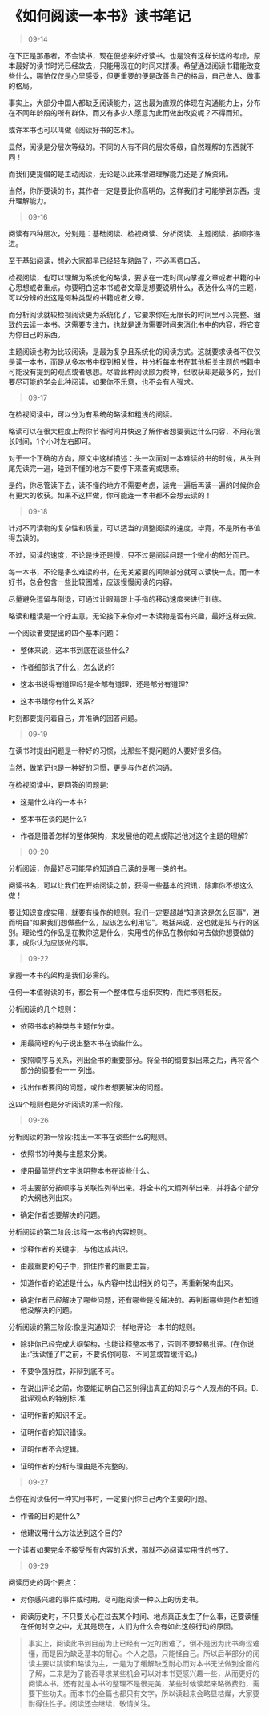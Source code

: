 # 《如何阅读一本书》读书笔记

> 09-14

在下正是那愚者，不会读书，现在便想来好好读书。也是没有这样长远的考虑，原本最好的读书时光已经故去，只能用现在的时间来拼凑。希望通过阅读书籍能改变些什么，哪怕仅仅是心里感受，但更重要的便是改善自己的格局，自己做人、做事的格局。

事实上，大部分中国人都缺乏阅读能力，这也最为直观的体现在沟通能力上，分布在不同年龄段的所有群体。而又有多少人愿意为此而做出改变呢？不得而知。

或许本书也可以叫做《阅读好书的艺术》。

显然，阅读是分层次等级的。不同的人有不同的层次等级，自然理解的东西就不同！

而我们更提倡的是主动阅读，无论是以此来增进理解能力还是了解资讯。

当然，你所要读的书，其作者一定是要比你高明的，这样我们才可能学到东西，提升理解能力。

> 09-16

阅读有四种层次，分别是：基础阅读、检视阅读、分析阅读、主题阅读，按顺序递进。

至于基础阅读，想必大家都早已经轻车熟路了，不必再费口舌。

检视阅读，也可以理解为系统化的略读，要求在一定时间内掌握文章或者书籍的中心思想或者重点，你要明白这本书或者文章是想要说明什么，表达什么样的主题，可以分辨的出这是何种类型的书籍或者文章。

而分析阅读就较检视阅读更为系统化了，它要求你在无限长的时间里可以完整、细致的去读一本书。这需要专注力，也就是说你需要时间来消化书中的内容，将它变为你自己的东西。

主题阅读也称为比较阅读，是最为复杂且系统化的阅读方式。这就要求读者不仅仅是读一本书，而是从多本书中找到相关性，并分析每本书在其他相关主题的书籍中可能没有提到的观点或者思想。尽管此种阅读颇为费神，但收获却是最多的，我们要尽可能的学会此种阅读，如果你不乐意，也不会有人强求。

> 09-17

在检视阅读中，可以分为有系统的略读和粗浅的阅读。

略读可以在很大程度上帮你节省时间并快速了解作者想要表达什么内容，不用花很长时间，1个小时左右即可。

对于一个正确的方向，原文中这样描述：头一次面对一本难读的书的时候，从头到尾先读完一遍，碰到不懂的地方不要停下来查询或思索。

是的，你尽管读下去，读不懂的地方不需要考虑，读完一遍后再读一遍的时候你会有更大的收获。如果不这样做，你可能连一本书都不会想去读的！

> 09-18

针对不同读物的复杂性和质量，可以适当的调整阅读的速度，毕竟，不是所有书值得去读的。

不过，阅读的速度，不论是快还是慢，只不过是阅读问题一个微小的部分而已。

每一本书，不论是多么难读的书，在无关紧要的间隙部分就可以读快一点。而一本好书，总会包含一些比较困难，应该慢慢阅读的内容。

尽量避免逗留与倒退，可通过让眼睛跟上手指的移动速度来进行训练。

略读和粗读是一个好主意，无论接下来你对一本读物是否有兴趣，最好这样去做。

一个阅读者要提出的四个基本问题：

- 整体来说，这本书到底在谈些什么?

- 作者细部说了什么，怎么说的?

- 这本书说得有道理吗?是全部有道理，还是部分有道理?

- 这本书跟你有什么关系?

时刻都要提问着自己，并准确的回答问题。

> 09-19

在读书时提出问题是一种好的习惯，比那些不提问题的人要好很多倍。

当然，做笔记也是一种好的习惯，更是与作者的沟通。

在检视阅读中，要回答的问题是:

- 这是什么样的一本书?

- 整本书在谈的是什么?

- 作者是借着怎样的整体架构，来发展他的观点或陈述他对这个主题的理解?

> 09-20

分析阅读，你最好尽可能早的知道自己读的是哪一类的书。

阅读书名，可以让我们在开始阅读之前，获得一些基本的资讯，除非你不想这么做！

要让知识变成实用，就要有操作的规则。我们一定要超越“知道这是怎么回事”，进而明白“如果我们想做些什么，应该怎么利用它”。概括来说，这也就是知与行的区别。理论性的作品是在教你这是什么，实用性的作品在教你如何去做你想要做的事，或你认为应该做的事。

> 09-22

掌握一本书的架构是我们必需的。

任何一本值得读的书，都会有一个整体性与组织架构，而烂书则相反。

分析阅读的几个规则：

- 依照书本的种类与主题作分类。

- 用最简短的句子说出整本书在谈些什么。

- 按照顺序与关系，列出全书的重要部分。将全书的纲要拟出来之后，再将各个部分的纲要也一一 列出。

- 找出作者要问的问题，或作者想要解决的问题。

这四个规则也是分析阅读的第一阶段。

> 09-26

分析阅读的第一阶段:找出一本书在谈些什么的规则。

- 依照书的种类与主题来分类。

- 使用最简短的文字说明整本书在谈些什么。

- 将主要部分按顺序与关联性列举出来。将全书的大纲列举出来，并将各个部分的大纲也列出来。

- 确定作者想要解决的问题。

分析阅读的第二阶段:诊释一本书的内容规则。

- 诊释作者的关键字，与他达成共识。

- 由最重要的句子中，抓住作者的重要主旨。

- 知道作者的论述是什么，从内容中找出相关的句子，再重新架构出来。

- 确定作者已经解决了哪些问题，还有哪些是没解决的。再判断哪些是作者知道他没解决的问题。

分析阅读的第三阶段:像是沟通知识一样地评论一本书的规则。

- 除非你已经完成大纲架构，也能诠释整本书了，否则不要轻易批评。(在你说出:“我读懂了!”之前，不要说你同意、不同意或暂缓评论。)

- 不要争强好胜，非辩到底不可。

- 在说出评论之前，你要能证明自己区别得出真正的知识与个人观点的不同。B.批评观点的特别标 准

- 证明作者的知识不足。

- 证明作者的知识错误。

- 证明作者不合逻辑。

- 证明作者的分析与理由是不完整的。

> 09-27

当你在阅读任何一种实用书时，一定要问你自己两个主要的问题。

- 作者的目的是什么?

- 他建议用什么方法达到这个目的?

一个读者如果完全不接受所有内容的诉求，那就不必阅读实用性的书了。

> 09-29

阅读历史的两个要点：

- 对你感兴趣的事件或时期，尽可能阅读一种以上的历史书。

- 阅读历史时，不只要关心在过去某个时间、地点真正发生了什么事，还要读懂在任何时空之中，尤其是现在，人们为什么会有如此这般行动的原因。


> 事实上，阅读此书到目前为止已经有一定的困难了，倒不是因为此书晦涩难懂，而是因为缺乏基本的耐心。个人之愚，只能怪自己。所以后半部分的阅读主要以跳读和略读为主，一是为了缓解缺乏耐心而对本书无法做到全面的了解，二来是为了能否寻求某些机会可以对本书更感兴趣一些，从而更好的阅读本书。还有就是本书的整理不是很完美，某些时候读起来略微费劲，需要下些功夫。而本书的全篇也都只有文字，所以读起来会略显枯燥，大家要耐得住性子。阅读还会继续，敬请关注。

